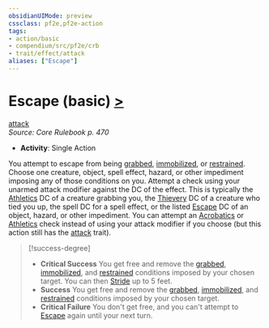 ```yaml
---
obsidianUIMode: preview
cssclass: pf2e,pf2e-action
tags:
- action/basic
- compendium/src/pf2e/crb
- trait/effect/attack
aliases: ["Escape"]
---
```

# Escape (basic) [>](chapter-9-playing-the-game.md#Actions "Single Action")
[attack](attack.md)  
*Source: Core Rulebook p. 470*  


- **Activity**: Single Action

You attempt to escape from being [grabbed](conditions.md#Grabbed), [immobilized](conditions.md#Immobilized), or [restrained](conditions.md#Restrained). Choose one creature, object, spell effect, hazard, or other impediment imposing any of those conditions on you. Attempt a check using your unarmed attack modifier against the DC of the effect. This is typically the [Athletics](../../compendium/skills.md#Athletics) DC of a creature grabbing you, the [Thievery](../../compendium/skills.md#Thievery) DC of a creature who tied you up, the spell DC for a spell effect, or the listed [Escape](../../../..//TTRPGShare-Pathfinder-2E-Vault/rules/actions/escape.md) DC of an object, hazard, or other impediment. You can attempt an [Acrobatics](../../compendium/skills.md#Acrobatics) or [Athletics](../../compendium/skills.md#Athletics) check instead of using your attack modifier if you choose (but this action still has the [attack](attack.md) trait).

> [!success-degree] 
> - **Critical Success** You get free and remove the [grabbed](conditions.md#Grabbed), [immobilized](conditions.md#Immobilized), and [restrained](conditions.md#Restrained) conditions imposed by your chosen target. You can then [Stride](stride.md) up to 5 feet.
> - **Success** You get free and remove the [grabbed](conditions.md#Grabbed), [immobilized](conditions.md#Immobilized), and [restrained](conditions.md#Restrained) conditions imposed by your chosen target.
> - **Critical Failure** You don't get free, and you can't attempt to [Escape](../../../..//TTRPGShare-Pathfinder-2E-Vault/rules/actions/escape.md) again until your next turn.